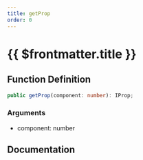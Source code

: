 ```yaml
---
title: getProp
order: 0
---
```


# {{ $frontmatter.title }}

## Function Definition

```ts
public getProp(component: number): IProp;
```

### Arguments

* component: number

## Documentation

<!--@include: ./parts/getProp.md-->
